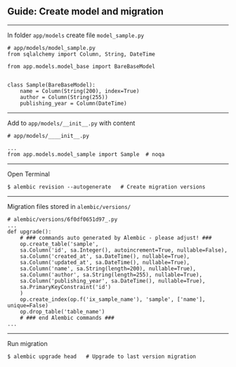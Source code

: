## Guide: Create model and migration

---
In folder `app/models` create file `model_sample.py`
```
# app/models/model_sample.py
from sqlalchemy import Column, String, DateTime

from app.models.model_base import BareBaseModel


class Sample(BareBaseModel):
    name = Column(String(200), index=True)
    author = Column(String(255))
    publishing_year = Column(DateTime)

```

---
Add to `app/models/__init__.py` with content
```
# app/models/____init__.py

...
from app.models.model_sample import Sample  # noqa
```

---
Open Terminal
```
$ alembic revision --autogenerate   # Create migration versions
```

---
Migration files stored in `alembic/versions/`
```
# alembic/versions/6f0df0651d97_.py
...
def upgrade():
    # ### commands auto generated by Alembic - please adjust! ###
    op.create_table('sample',
    sa.Column('id', sa.Integer(), autoincrement=True, nullable=False),
    sa.Column('created_at', sa.DateTime(), nullable=True),
    sa.Column('updated_at', sa.DateTime(), nullable=True),
    sa.Column('name', sa.String(length=200), nullable=True),
    sa.Column('author', sa.String(length=255), nullable=True),
    sa.Column('publishing_year', sa.DateTime(), nullable=True),
    sa.PrimaryKeyConstraint('id')
    )
    op.create_index(op.f('ix_sample_name'), 'sample', ['name'], unique=False)
    op.drop_table('table_name')
    # ### end Alembic commands ###
...
```

---
Run migration
```
$ alembic upgrade head   # Upgrade to last version migration
```